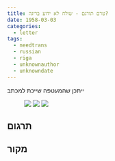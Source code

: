 ```yaml
---
title: טרם תורגם - שולח לא ידוע בריגה?
date: 1958-03-03
categories:
  - letter
tags:
  - needtrans
  - russian
  - riga
  - unknownauthor
  - unknowndate
---
```


ייתכן שהמעטפה שייכת למכתב

<figure class="half">
    <a  href="/pupko-papers/assets/images/1958-03-03-russian-1.jpg">
    <img src="/pupko-papers/assets/images/1958-03-03-russian-1.jpg"></a>
    <a  href="/pupko-papers/assets/images/1958-03-03-russian-2.jpg">
    <img src="/pupko-papers/assets/images/1958-03-03-russian-2.jpg"></a>
    <a  href="/pupko-papers/assets/images/1958-07-05-riga-envelope.jpg">
    <img src="/pupko-papers/assets/images/1958-07-05-riga-envelope.jpg"></a>
</figure>

## תרגום

## מקור
